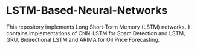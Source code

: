 # LSTM-Based-Neural-Networks
This repository implements Long Short-Term Memory (LSTM) networks. It contains implementations of CNN-LSTM for Spam Detection and LSTM, GRU, Bidirectional LSTM and ARIMA for Oil Price Forecasting.
